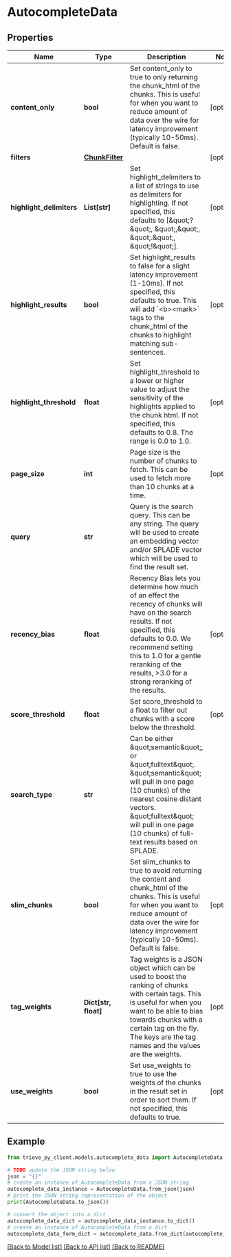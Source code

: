 # AutocompleteData


## Properties

Name | Type | Description | Notes
------------ | ------------- | ------------- | -------------
**content_only** | **bool** | Set content_only to true to only returning the chunk_html of the chunks. This is useful for when you want to reduce amount of data over the wire for latency improvement (typically 10-50ms). Default is false. | [optional] 
**filters** | [**ChunkFilter**](ChunkFilter.md) |  | [optional] 
**highlight_delimiters** | **List[str]** | Set highlight_delimiters to a list of strings to use as delimiters for highlighting. If not specified, this defaults to [\&quot;?\&quot;, \&quot;,\&quot;, \&quot;.\&quot;, \&quot;!\&quot;]. | [optional] 
**highlight_results** | **bool** | Set highlight_results to false for a slight latency improvement (1-10ms). If not specified, this defaults to true. This will add &#x60;&lt;b&gt;&lt;mark&gt;&#x60; tags to the chunk_html of the chunks to highlight matching sub-sentences. | [optional] 
**highlight_threshold** | **float** | Set highlight_threshold to a lower or higher value to adjust the sensitivity of the highlights applied to the chunk html. If not specified, this defaults to 0.8. The range is 0.0 to 1.0. | [optional] 
**page_size** | **int** | Page size is the number of chunks to fetch. This can be used to fetch more than 10 chunks at a time. | [optional] 
**query** | **str** | Query is the search query. This can be any string. The query will be used to create an embedding vector and/or SPLADE vector which will be used to find the result set. | 
**recency_bias** | **float** | Recency Bias lets you determine how much of an effect the recency of chunks will have on the search results. If not specified, this defaults to 0.0. We recommend setting this to 1.0 for a gentle reranking of the results, &gt;3.0 for a strong reranking of the results. | [optional] 
**score_threshold** | **float** | Set score_threshold to a float to filter out chunks with a score below the threshold. | [optional] 
**search_type** | **str** | Can be either \&quot;semantic\&quot;, or \&quot;fulltext\&quot;. \&quot;semantic\&quot; will pull in one page (10 chunks) of the nearest cosine distant vectors. \&quot;fulltext\&quot; will pull in one page (10 chunks) of full-text results based on SPLADE. | 
**slim_chunks** | **bool** | Set slim_chunks to true to avoid returning the content and chunk_html of the chunks. This is useful for when you want to reduce amount of data over the wire for latency improvement (typically 10-50ms). Default is false. | [optional] 
**tag_weights** | **Dict[str, float]** | Tag weights is a JSON object which can be used to boost the ranking of chunks with certain tags. This is useful for when you want to be able to bias towards chunks with a certain tag on the fly. The keys are the tag names and the values are the weights. | [optional] 
**use_weights** | **bool** | Set use_weights to true to use the weights of the chunks in the result set in order to sort them. If not specified, this defaults to true. | [optional] 

## Example

```python
from trieve_py_client.models.autocomplete_data import AutocompleteData

# TODO update the JSON string below
json = "{}"
# create an instance of AutocompleteData from a JSON string
autocomplete_data_instance = AutocompleteData.from_json(json)
# print the JSON string representation of the object
print(AutocompleteData.to_json())

# convert the object into a dict
autocomplete_data_dict = autocomplete_data_instance.to_dict()
# create an instance of AutocompleteData from a dict
autocomplete_data_form_dict = autocomplete_data.from_dict(autocomplete_data_dict)
```
[[Back to Model list]](../README.md#documentation-for-models) [[Back to API list]](../README.md#documentation-for-api-endpoints) [[Back to README]](../README.md)


